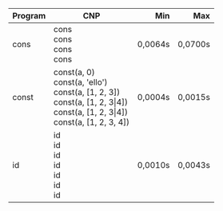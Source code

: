Program | CNP | Min | Max
--- | --- | ---: | ---:
cons | cons<br/>cons<br/>cons<br/>cons | 0,0064s | 0,0700s
const | const(a, 0)<br/>const(a, 'ello')<br/>const(a, [1, 2, 3])<br/>const(a, [1, 2, 3\|4])<br/>const(a, [1, 2, 3\|4])<br/>const(a, [1, 2, 3, 4]) | 0,0004s | 0,0015s
id | id<br/>id<br/>id<br/>id<br/>id<br/>id<br/>id | 0,0010s | 0,0043s
